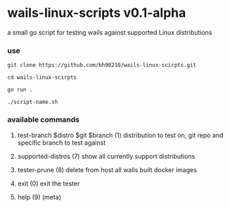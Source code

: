 # wails-linux-scripts v0.1-alpha

a small go script for testing wails against supported Linux distributions

### use

`git clone https://github.com/bh90210/wails-linux-scirpts.git`

`cd wails-linux-scirpts`

`go run .`

`./script-name.sh`

### available commands
1. test-branch $distro $git $branch (1) distribution to test on, git repo and specific branch to test against
2. supported-distros (7) show all currently support distributions
3. tester-prune (8) delete from host all wails built docker images

4. exit (0) exit the tester
5. help (9) (meta)
